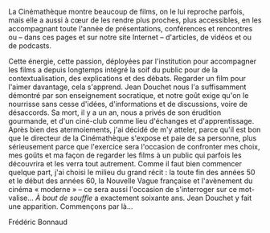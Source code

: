 La Cinémathèque montre beaucoup de films, on le lui reproche parfois, mais elle a aussi à cœur de les rendre plus proches, plus accessibles, en les accompagnant toute l'année de présentations, conférences et rencontres ou – dans ces pages et sur notre site Internet – d'articles, de vidéos et ou de podcasts.

Cette énergie, cette passion, déployées par l'institution pour accompagner les films a depuis longtemps intégré la soif du public pour de la contextualisation, des explications et des débats. Regarder un film pour l'aimer davantage, cela s'apprend. Jean Douchet nous l'a suffisamment démontré par son enseignement socratique, et notre goût exige qu'on le nourrisse sans cesse d'idées, d'informations et de discussions, voire de désaccords. Sa mort, il y a un an, nous a privés de son érudition gourmande, et d'un ciné-club comme lieu d'échanges et d'apprentissage. Après bien des atermoiements, j'ai décidé de m'y atteler, parce qu'il est bon que le directeur de la Cinémathèque s'expose et paie de sa personne, plus sérieusement parce que l'exercice sera l'occasion de confronter mes choix, mes goûts et ma façon de regarder les films à un public qui parfois les découvrira et les verra tout autrement.
Comme il faut bien commencer quelque part, j'ai choisi le milieu du grand récit : la toute fin des années 50 et le début des années 60, la Nouvelle Vague française et l'avènement du cinéma « moderne » – ce sera aussi l'occasion de s'interroger sur ce mot-valise... _À bout de souffle_ a exactement soixante ans. Jean Douchet y fait une apparition. Commençons par là...

Frédéric Bonnaud
